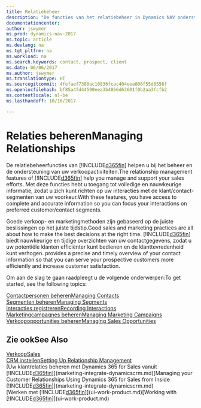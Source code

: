 ```yaml
---
title: Relatiebeheer
description: "De functies van het relatiebeheer in Dynamics NAV ondersteunen uw verkoopinspanningen en u kunt gegevens over contacten en prospects openen zodat u klanten efficiënter kunt bedienen."
documentationcenter: 
author: jswymer
ms.prod: dynamics-nav-2017
ms.topic: article
ms.devlang: na
ms.tgt_pltfrm: na
ms.workload: na
ms.search.keywords: contact, prospect, client
ms.date: 06/06/2017
ms.author: jswymer
ms.translationtype: HT
ms.sourcegitcommit: 4fefaef7380ac10836fcac404eea006f55d8556f
ms.openlocfilehash: bf85a4fd44590eea3b4866d63601f0b2aa3fcfb2
ms.contentlocale: nl-be
ms.lasthandoff: 10/16/2017

---
```

# <a name="managing-relationships"></a><span data-ttu-id="7e083-103">Relaties beheren</span><span class="sxs-lookup"><span data-stu-id="7e083-103">Managing Relationships</span></span>
<span data-ttu-id="7e083-104">De relatiebeheerfuncties van [!INCLUDE[d365fin](includes/d365fin_md.md)] helpen u bij het beheer en de ondersteuning van uw verkoopactiviteiten.</span><span class="sxs-lookup"><span data-stu-id="7e083-104">The relationship management features of [!INCLUDE[d365fin](includes/d365fin_md.md)] help you manage and support your sales efforts.</span></span> <span data-ttu-id="7e083-105">Met deze functies hebt u toegang tot volledige en nauwkeurige informatie, zodat u zich kunt richten op uw interacties met de klant/contact-segmenten van uw voorkeur.</span><span class="sxs-lookup"><span data-stu-id="7e083-105">With these features, you have access to complete and accurate information so you can focus your interactions on preferred customer/contact segments.</span></span>

<span data-ttu-id="7e083-106">Goede verkoop- en marketingmethoden zijn gebaseerd op de juiste beslissingen op het juiste tijdstip.</span><span class="sxs-lookup"><span data-stu-id="7e083-106">Good sales and marketing practices are all about how to make the best decisions at the right time.</span></span> [!INCLUDE[d365fin](includes/d365fin_md.md)]<span data-ttu-id="7e083-107"> biedt nauwkeurige en tijdige overzichten van uw contactgegevens, zodat u uw potentiële klanten efficiënter kunt bedienen en de klanttevredenheid kunt verhogen.</span><span class="sxs-lookup"><span data-stu-id="7e083-107"> provides a precise and timely overview of your contact information so that you can serve your prospective customers more efficiently and increase customer satisfaction.</span></span>

<span data-ttu-id="7e083-108">Om aan de slag te gaan raadpleegt u de volgende onderwerpen:</span><span class="sxs-lookup"><span data-stu-id="7e083-108">To get started, see the following topics:</span></span>

[<span data-ttu-id="7e083-109">Contactpersonen beheren</span><span class="sxs-lookup"><span data-stu-id="7e083-109">Managing Contacts</span></span>](marketing-contacts.md)  
[<span data-ttu-id="7e083-110">Segmenten beheren</span><span class="sxs-lookup"><span data-stu-id="7e083-110">Managing Segments</span></span>](marketing-segments.md)  
[<span data-ttu-id="7e083-111">Interacties registreren</span><span class="sxs-lookup"><span data-stu-id="7e083-111">Recording Interactions</span></span>](marketing-interactions.md)  
[<span data-ttu-id="7e083-112">Marketingcampagnes beheren</span><span class="sxs-lookup"><span data-stu-id="7e083-112">Managing Marketing Campaigns</span></span>](marketing-campaigns.md)  
[<span data-ttu-id="7e083-113">Verkoopopportunities beheren</span><span class="sxs-lookup"><span data-stu-id="7e083-113">Managing Sales Opportunities</span></span>](marketing-manage-sales-opportunities.md)

## <a name="see-also"></a><span data-ttu-id="7e083-114">Zie ook</span><span class="sxs-lookup"><span data-stu-id="7e083-114">See Also</span></span>
[<span data-ttu-id="7e083-115">Verkoop</span><span class="sxs-lookup"><span data-stu-id="7e083-115">Sales</span></span>](sales-manage-sales.md)  
[<span data-ttu-id="7e083-116">CRM instellen</span><span class="sxs-lookup"><span data-stu-id="7e083-116">Setting Up Relationship Management</span></span>](marketing-setup-marketing.md)  
<span data-ttu-id="7e083-117">[Uw klantrelaties beheren met Dynamics 365 for Sales vanuit [!INCLUDE[d365fin](includes/d365fin_md.md)]](marketing-integrate-dynamicscrm.md)</span><span class="sxs-lookup"><span data-stu-id="7e083-117">[Managing your Customer Relationships Using Dynamics 365 for Sales from Inside [!INCLUDE[d365fin](includes/d365fin_md.md)]](marketing-integrate-dynamicscrm.md)</span></span>  
<span data-ttu-id="7e083-118">[Werken met [!INCLUDE[d365fin](includes/d365fin_md.md)]](ui-work-product.md)</span><span class="sxs-lookup"><span data-stu-id="7e083-118">[Working with [!INCLUDE[d365fin](includes/d365fin_md.md)]](ui-work-product.md)</span></span>  

